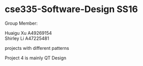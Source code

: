 # cse335-Software-Design SS16
Group Member:	

Huaigu Xu	A49269154	
Shirley Li	A47225481	

projects with different patterns


Project 4 is mainly QT Design
